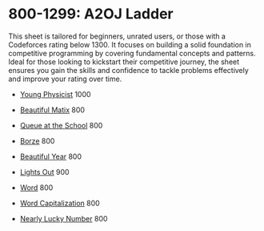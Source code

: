 # 800-1299: A2OJ Ladder

This sheet is tailored for beginners, unrated users, or those with a Codeforces rating below 1300. It focuses on building a solid foundation in competitive programming by covering fundamental concepts and patterns. Ideal for those looking to kickstart their competitive journey, the sheet ensures you gain the skills and confidence to tackle problems effectively and improve your rating over time.

- [Young Physicist](https://codeforces.com/problemset/problem/69/A) 1000
- [Beautiful Matix](https://codeforces.com/problemset/problem/263/A) 800
- [Queue at the School](https://codeforces.com/problemset/problem/266/B) 800
- [Borze](https://codeforces.com/problemset/problem/32/B) 800
- [Beautiful Year](https://codeforces.com/problemset/problem/271/A)  800

- [Lights Out](https://codeforces.com/problemset/problem/275/A) 900
- [Word](https://codeforces.com/problemset/problem/59/A) 800
- [Word Capitalization](https://codeforces.com/problemset/problem/281/A)  800

- [Nearly Lucky Number](https://codeforces.com/problemset/problem/110/A) 800